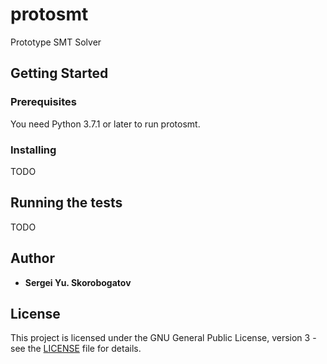 # protosmt
Prototype SMT Solver

## Getting Started

### Prerequisites

You need Python 3.7.1 or later to run protosmt.

### Installing

TODO

## Running the tests

TODO

## Author

* **Sergei Yu. Skorobogatov**

## License

This project is licensed under the GNU General Public License, version 3 - see the [LICENSE](LICENSE) file for details.

